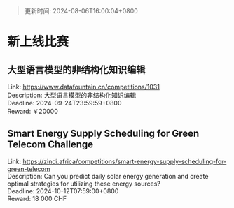 > 更新时间: 2024-08-06T16:00:04+0800 

# 新上线比赛


## 大型语言模型的非结构化知识编辑
Link: https://www.datafountain.cn/competitions/1031  
Description: 大型语言模型的非结构化知识编辑  
Deadline: 2024-09-24T23:59:59+0800  
Reward: ￥20000  

## Smart Energy Supply Scheduling for Green Telecom Challenge
Link: https://zindi.africa/competitions/smart-energy-supply-scheduling-for-green-telecom  
Description: Can you predict daily solar energy generation and create optimal strategies for utilizing these energy sources?  
Deadline: 2024-10-12T07:59:00+0800  
Reward: 18 000 CHF  

